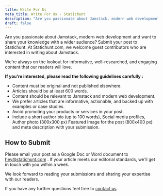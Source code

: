 ```yaml
---
title: Write For Us
meta_title: Write For Us - Statichunt
description: "Are you passionate about Jamstack, modern web development and want to share your knowledge with a wider audience? Submit your post to Statichunt."
draft: false
---
```


Are you passionate about Jamstack, modern web development and want to share your knowledge with a wider audience? Submit your post to Statichunt.
At Statichunt.com, we welcome guest contributors who are interested in writing about Jamstack.

We're always on the lookout for informative, well-researched, and engaging content that our readers will love.

**If you're interested, please read the following guidelines carefully :**

- Content must be original and not published elsewhere.
- Articles should be at least 600 words.
- Content should be relevant to Jamstack and modern web development.
- We prefer articles that are informative, actionable, and backed up with examples or case studies.
- Avoid promoting your products or services in your post.
- Include a short author bio (up to 100 words), Social media profiles, Author photo (300x300 px) Featured Image for the post (800x400 px) and meta description with your submission.

## How to Submit

Please email your post as a Google Doc or Word document to hey@statichunt.com . If your article meets our editorial standards, we'll get in touch with you within a week.

We look forward to reading your submissions and sharing your expertise with our readers.

If you have any further questions feel free to [contact us](https://statichunt.com/contact).
